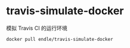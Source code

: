travis-simulate-docker
======================

模拟 Travis CI 的运行环境

`docker pull endle/travis-simulate-docker`
